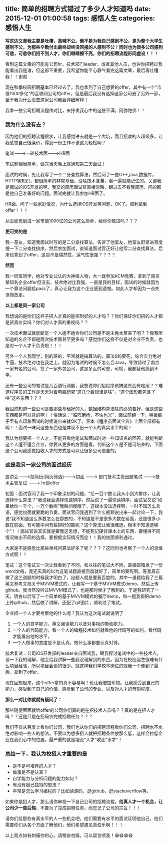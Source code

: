 title:  简单的招聘方式错过了多少人才知道吗
date: 2015-12-01 01:00:58
tags: 感悟人生
categories: 感悟人生
---

**写这边文章我主要是吐槽，高喊不公。倒不是为我自己感到不公，是为整个大学生感到不公，为那些辛勤付出最终却终没回报的人感到不公！同时也为很多公司感到可悲，可悲你们招不到人才，你们眼睛擦不亮，你们的招聘流程形同虚设！！！**

<!--more-->

看到这篇文章的可能有公司hr，技术部门leader，或者其他人员，也许你招聘过我能看出我是谁，但这都不重要，我希望你能平心静气看完这篇文章，最后再吐槽我！！谢谢

现在秋季校园招聘基本已经过去了，我也拿到了自己想要的offer，其中有一个“市值1000多亿”的互联网公司的offer，但是最后我没有选择这家公司去了另外一家，至于我为什么没去这家公司我会详细解释！



我拿一些公司招聘流程作对比，来抒发我心中的这些不满。阿弥陀佛！！

### 我为什么没有去？

因为他们的招聘流程很水，让我感觉进去就是一个大坑，而且招收的人超级多，让我感觉自己很廉价，得到一份工作不该这儿轻松啊？

笔试--->一轮技术面--->HR面

笔试题相当简单，做完当天晚上就通知第二天面试！

面试的时候，先让我写了一个二分查找算法，然后问了一些C++,java,数据库，HTTP等知识，都很简单的非常基础，没啥技术含量，看一遍就能记住的。关键我是面试的iOS开发的啊，我交的简历面试官直接忽略，翻过去不看我简历，问的都是他自己准备好的问题。面试完就让我参加HR面了。

HR面，问了一些家庭情况，为什么选择iOS开发等问题，OK了。顺利拿到offer！！！

从没感觉到进一家市值1000亿的公司这么简单，给你你敢进吗？？？

**更可笑的是**

我一基友，知道我面试时写的是二分查找算法，告诉了他室友，他室友赶紧进百度搜一下二分查找排序，然后参加面试，谁知道面试官正好让他写二分查找算法，后来也拿到了offer，这岂不是偶然性，运气性很强？？？？

**然而**

我一同班同学，绝对专业公认的大神级人物，大一就参加ACM竞赛，拿到了南京某知名企业offer但没去，技术绝对比我强，一直是我的目标，面试的时候就因为一个算法问题给pass了，真心让我为这个企业感到遗憾。如此人才却因为一点失误而放走。

**以上都是同一家公司**

我想说的是你们这样子招人才真的能招到好的人才吗？？你们保证你们招的人才都是货真价实吗？你们对人才真的重视吗？？

一次技术面试就能断定一个人适不适合你们公司是不是未免太草率了吧？？像我所知道的名企不都是两次技术面甚至更多吗？感觉你们这样不仅是对企业不负责，也是对一个人才不负责吧！！！

另外一个人我同学，别的班的，平常就是搞算法的，算法6的要死，综合实力绝对牛逼，技术绝对也在我之上，就因为笔试的时候不怎么会Java，导致错过了南京一家有名的公司，签了一家外包公司，这是多么的可悲，可叹，我都替他感到不平。

还有一些公司的笔试是几百道行测题，我想说你们招程序员搞这东西有啥用？？难道程序员的工作是天天对着电脑研究“这几个数规律是啥”，“这个图形都包含了啥”这些东西？？？

我固然知道一些公司是要那些基础好的人，数据结构算法啥的必须要好，但是这些东西都是可以背的啊！！俗话说：“临阵磨枪，不快也光”，面试前翻一下，稍微脑子里有点印象面试的时候说出来就OK了。买本《程序员面试宝典》上面全部都有啊！！面试一味问这些东西也是体现不出一个人的真实水平的啊！

我认为想要招一个人才，不能只看他笔试和面试时对一些知识点的回答，就能判断这个人适不适合企业。你要从更多的方面是看，判断这个人是不是可培养的，下面这个公司我感觉招收人才的方式是可以让很多公司借鉴的。

### 这是我另一家公司的面试经历

宣讲会--->投简历(简历筛选)--->初面 ---> 部门技术主管出题笔试 --->技术主管复试 ---> hr谈offer

初面：面试官问了我一个印象深刻的问题，“给一百个数让我从小到大排序，让我选择什么算法？”我说我会选择快速排序，然后说了一遍快读排序，面试官又说“如果给你一千个，一万个数呢”我瞬间傻眼了，这根本没法选择啊，一时不知怎么言语，感觉初面就要跪的节奏，面试官问我遇到了什么瓶颈说出来一起讨论一下，我说“我不知道这么多数怎么在那放的，不知道是不是很多大数在前面，还是很多小数在前面，有可能中间有些排好的数呢？这个算法让我很难选，根本不知道选哪个”！！面试官说其实就是要我这思想，不能死记硬背课本上的东西，要懂得不同情况做出不同的选择，要根据实际情况而定！！我的初面顺利通过。

大家是不是感觉比那些单纯问算法好多了呢？？？？这同时也考察了一个人的思维方式啊！！

笔试：这个笔试又一次让我看到了不同，和以往的笔试大不同，直接邮箱发了一份word文档，我还天真的以为这笔试题直接百度就好了，简单的要死啊。等我真正做了这三道题的时候我才明白了，出题人就是要我百度的。其中一道题给我了三篇英文参考文档关于MVVM模式的，让我写一个基于MVVM模式demo，然后上传github。我当然没听过MVVM模式了，也是那时候才了解到的。于是我研究了一天，明白以后写了一个简单的基于MVVM模式的餐厅demo，每一题我都把demo上传github，然后做了讲解，还配了gif图片，顺利过了笔试。

企业招一个人才要考察他的什么呢？我认为这次笔试就说明了

1. 一个人的自学能力，英文阅读能力以及对事物的吸收能力。
2. 一个人的代码能力，看一个人的编程技术如何就看他的代码写的如何，看代码才能看出他的水平。
3. 一个人做事的态度是不是认真。做什么事都要认真对待。


技术复试：公司iOS开发部的leader亲自面试我，跟我探讨笔试中的一些技术点，谈一下我的理解，他会给我讲解一些我没理解到的东西。因为在校应届生很难有什么项目经验，所以项目会谈的很少。就这样我们学校本岗位的就我一个走到了最后。拿到了offer。

现在回想起来，这个offer拿的真不容易啊！也让我倍加珍惜。让我感受到自己的能力，感受到了自己的价值，感觉到了公司的专业，以及对人才的苛刻程度。

**那么一对比你就就有疑问了：**

那些随便面面就给offer的公司你们真的是在招技术人员吗？？真的是在招人才吗？？还是只是在招码农完成招聘任务？？？

我们不仅从百度上看你们公司，我们也从你们的招聘流程看你们公司，招聘水不水绝对影响一些人的想法。不要以为想多招人就把招聘条件放那么低，这样会拉低企业在我们心中的位置。最严重的就是埋没“人才”收走“水才”！

### 总结一下，我认为校招人才重要的是

* 是不是可培养的人才？
* 做事是不是认真？
* 自学能力与分析问题的能力如何？
* 有没有自己独特的想法？
* 平常是怎么学习编程的？比如读源码，逛github，逛stackoverflow等。


如果你是招人才，那么请你审视一下自己公司的招聘流程，**给真人才一个机会，让公司少一些后悔**，不要为了完成招聘任务，而忘记了公司的宗旨！！！

请你们给那些有真水平的人一些机会吧，他们需要有水平的面试证明他自己，他们需要你们从各个方面了解他们，他们希望遇见真伯乐啊！！！

以上观点如有刺痛你的心，请稍安勿躁，可以留言喷我！😁😁😁😁